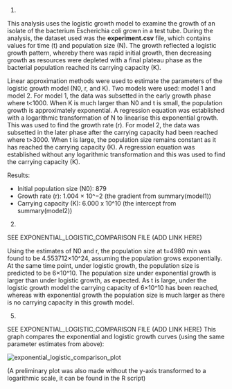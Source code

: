 1.
This analysis uses the logistic growth model to examine the growth of an isolate of the bacterium Escherichia coli grown in a test tube. During the analysis, the dataset used was the **experiment.csv** file, which contains values for time (t) and population size (N). The growth reflected a logistic growth pattern, whereby there was rapid initial growth, then decreasing growth as resources were depleted with a final plateau phase as the bacterial population reached its carrying capacity (K). 

Linear approximation methods were used to estimate the parameters of the logistic growth model (N0, r, and K). Two models were used: model 1 and model 2. 
For model 1, the data was subsetted in the early growth phase where t<1000. When K is much larger than N0 and t is small, the population growth is approximately exponential. A regression equation was established with a logarithmic transformation of N to linearise this exponential growth. This was used to find the growth rate (r). For model 2, the data was subsetted in the later phase after the carrying capacity had been reached where t>3000. When t is large, the population size remains constant as it has reached the carrying capacity (K). A regression equation was established without any logarithmic transformation and this was used to find the carrying capacity (K).

Results: 
- Initial population size (N0): 879
- Growth rate (r): 1.004 × 10^−2 (the gradient from summary(model1))
- Carrying capacity (K): 6.000 x 10^10 (the intercept from summary(model2))

2.
SEE EXPONENTIAL_LOGISTIC_COMPARISON FILE (ADD LINK HERE)

Using the estimates of N0 and r, the population size at t=4980 min was found to be 4.553712×10^24, assuming the population grows exponentially. At the same time point, under logistic growth, the population size is predicted to be 6×10^10. The population size under exponential growth is larger than under logistic growth, as expected. As t is large, under the logistic growth model the carrying capacity of 6×10^10 has been reached, whereas with exponential growth the population size is much larger as there is no carrying capacity in this growth model. 

5. 
SEE EXPONENTIAL_LOGISTIC_COMPARISON FILE (ADD LINK HERE)
This graph compares the exponential and logistic growth curves (using the same parameter estimates from above):

![exponential_logistic_comparison_plot](https://github.com/user-attachments/assets/e6bef9a0-cc13-498d-871c-33f7eedf4bc2)

(A preliminary plot was also made without the y-axis transformed to a logarithmic scale, it can be found in the R script)
